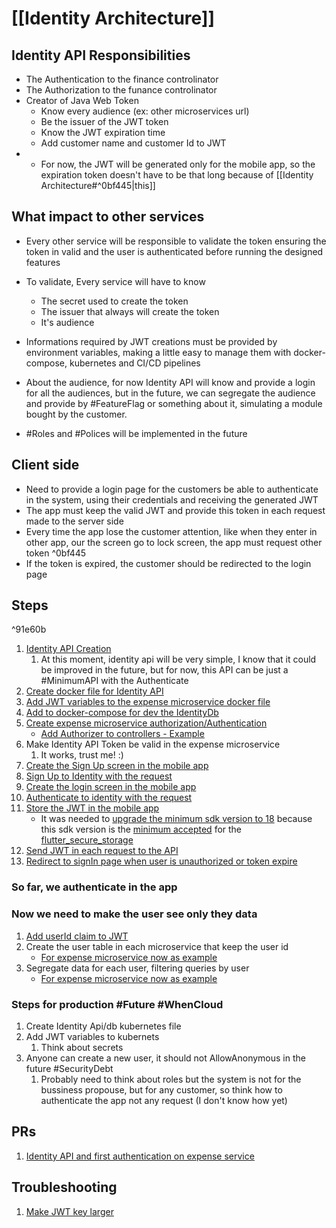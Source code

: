# [[Identity Architecture]]

## Identity API Responsibilities
- The Authentication to the finance controlinator
- The Authorization to the funance controlinator
- Creator of Java Web Token
	- Know every audience (ex: other microservices url)
	- Be the issuer of the JWT token
	- Know the JWT expiration time 
	- Add customer name and customer Id to JWT
- - For now, the JWT will be generated only for the mobile app, so the expiration token doesn't have to be that long because of [[Identity Architecture#^0bf445|this]]

## What impact to other services
- Every other service will be responsible to validate the token ensuring the token in valid and the user is authenticated before running the designed features
- To validate, Every service will have to know 
	- The secret used to create the token
	- The issuer that always will create the token
	- It's audience
- Informations required by JWT creations must be provided by environment variables, making a little easy to manage them with docker-compose, kubernetes and CI/CD pipelines

- About the audience, for now Identity API will know and provide a login for all the audiences, but in the future, we can segregate the audience and provide by #FeatureFlag or something about it, simulating a module bought by the customer.
- #Roles and #Polices will be implemented in the future



## Client side
- Need to provide a login page for the customers be able to authenticate in the system, using their credentials and receiving the generated JWT
- The app must keep the valid JWT and provide this token in each request made to the server side
- Every time the app lose the customer attention, like when they enter in other app, our the screen go to lock screen, the app must request other token  ^0bf445
- If the token is expired, the customer should be redirected to the login page

## Steps

^91e60b

1. [Identity API Creation](https://github.com/gumberss/FinanceControlinator/commit/878951557b744f73aa4c674294ebe0bfd0a996fb)
	1. At this moment, identity api will be very simple, I know that it could be improved in the future, but for now, this API can be just a #MinimumAPI with the Authenticate 
2. [Create docker file for Identity API](https://github.com/gumberss/FinanceControlinator/commit/878951557b744f73aa4c674294ebe0bfd0a996fb#diff-eee8e47f2457f1f2ff0b44f2e3a766ede5516c6eb58a951fe72342c7e4b2d889)
3. [Add JWT variables to the expense microservice docker file](https://github.com/gumberss/FinanceControlinator/pull/98/commits/08315c1468889710d4ff7cbd89b740fccedca583#diff-5869c805e2390cc191ce235325c3d91f1155c25ba8fd58abed3a285b46e342ec)
4. [Add to docker-compose for dev the IdentityDb](https://github.com/gumberss/FinanceControlinator/commit/204cce0c3ca01b8661e506295baa30aefaf722c2)
5. [Create expense microservice authorization/Authentication](https://github.com/gumberss/FinanceControlinator/commit/b88a815c4872fedaa178c9c26128cb6c407d8a5c)
	- [Add Authorizer to controllers - Example](https://github.com/gumberss/FinanceControlinator/commit/480c1ff2d6bbb23ecb1d7cc8e22f9c1605d1e211)
6. Make Identity API Token be valid in the expense microservice
	1. It works, trust me! :)
7. [Create the Sign Up screen in the mobile app](https://github.com/gumberss/FinanceControlinatorMobile/issues/24)
8. [Sign Up to Identity with the request](https://github.com/gumberss/FinanceControlinatorMobile/issues/28)
9. [Create the login screen in the mobile app](https://github.com/gumberss/FinanceControlinatorMobile/issues/23)
10. [Authenticate to identity with the request](https://github.com/gumberss/FinanceControlinatorMobile/issues/27)
11. [Store the JWT in the mobile app](https://github.com/gumberss/FinanceControlinatorMobile/issues/25)
	- It was needed to [upgrade the minimum sdk version to 18](https://github.com/gumberss/FinanceControlinatorMobile/pull/34/files#diff-9526ccfd1d1813ed49c39f8c54dbeb512607376a007d824b905bc8b4e4d202d9) because this sdk version is the [minimum accepted](https://pub.dev/packages/flutter_secure_storage#configure-android-version) for the [flutter_secure_storage](https://pub.dev/packages/flutter_secure_storage)
12. [Send JWT in each request to the API](https://github.com/gumberss/FinanceControlinatorMobile/issues/26)
13. [Redirect to signIn page when user is unauthorized or token expire](https://github.com/gumberss/FinanceControlinatorMobile/issues/35)

### So far, we authenticate in the app
### Now we need to make the user see only they data
1. [Add userId claim to JWT](https://github.com/gumberss/FinanceControlinator/commit/26cb4ca2f6188e2c22f3590c6b87ff5c560c6b6f)
1. Create the user table in each microservice that keep the user id
	- [For expense microservice now as example](https://github.com/gumberss/FinanceControlinator/issues/94)
2. Segregate data for each user, filtering queries by user
	- [For expense microservice now as example](https://github.com/gumberss/FinanceControlinator/issues/95)

### Steps for production #Future #WhenCloud
1. Create Identity Api/db kubernetes file
2. Add JWT variables to kubernets
	1. Think about secrets
3. Anyone can create a new user, it should not AllowAnonymous in the future #SecurityDebt
	1. Probably need to think about roles but the system is not for the bussiness propouse, but for any customer, so think how to authenticate the app not any request (I don't know how yet)

## PRs
1. [Identity API and first authentication on expense service](https://github.com/gumberss/FinanceControlinator/pull/98)

## Troubleshooting
1. [Make JWT key larger](https://github.com/gumberss/FinanceControlinator/commit/59f66e44841a52fa573db47d93389c9fec3aa5d1)